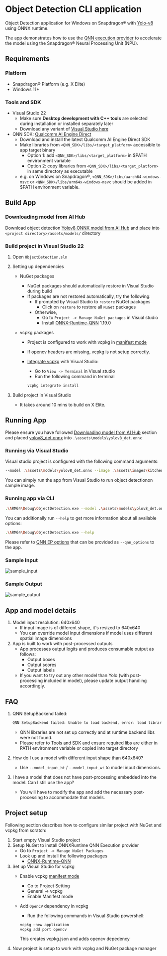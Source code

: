 # Object Detection CLI application

Object Detection application for Windows on Snapdragon® with [Yolo-v8](https://aihub.qualcomm.com/compute/models/yolov8_det) using ONNX runtime.

The app demonstrates how to use the [QNN execution provider](https://onnxruntime.ai/docs/execution-providers/QNN-ExecutionProvider.html) to accelerate the model using the Snapdragon® Neural Processing Unit (NPU).

## Requirements

### Platform

- Snapdragon® Platform (e.g. X Elite)
- Windows 11+

### Tools and SDK

- Visual Studio 22
  - Make sure **Desktop development with C++ tools** are selected during installation or installed separately later
  - Download any variant of [Visual Studio here](https://visualstudio.microsoft.com/vs/)
- QNN SDK: [Qualcomm AI Engine Direct](https://qpm.qualcomm.com/#/main/tools/details/qualcomm_ai_engine_direct)
  - Download and install the latest Qualcomm AI Engine Direct SDK
  - Make libraries from `<QNN_SDK>/libs/<target_platform>` accessible to app target binary
    - Option 1: add `<QNN_SDK>/libs/<target_platform>` in $PATH environment variable
    - Option 2: copy libraries from `<QNN_SDK>/libs/<target_platform>` in same directory as executable
  - e.g. on Windows on Snapdragon®, `<QNN_SDK>/libs/aarch64-windows-msvc` or `<QNN_SDK>/libs/arm64x-windows-msvc` should be added in $PATH environment variable.

## Build App

### Downloading model from AI Hub

Download object detection [Yolov8 ONNX model from AI Hub](https://aihub.qualcomm.com/compute/models/yolov8_det) and place into `<project directory>/assets/models/` directory

### Build project in Visual Studio 22

1. Open `ObjectDetection.sln`
2. Setting up dependencies
   - NuGet packages
     - NuGet packages should automatically restore in Visual Studio during build
     - If packages are not restored automatically, try the following:
       - If prompted by Visual Studio to `restore` NuGet packages
         - Click on `restore` to restore all `NuGet` packages
       - Otherwise,
         - Go to `Project -> Manage NuGet packages` in Visual studio
         - Install [ONNX-Runtime-QNN](https://www.nuget.org/packages/Microsoft.ML.OnnxRuntime.QNN) 1.19.0

   - vcpkg packages
     - Project is configured to work with vcpkg in [manifest mode](https://learn.microsoft.com/en-us/vcpkg/concepts/manifest-mode)
     - If opencv headers are missing, vcpkg is not setup correctly.
     - [Integrate vcpkg]((https://learn.microsoft.com/en-us/vcpkg/commands/integrate#vcpkg-integrate-install)) with Visual Studio:
         - Go to `View -> Terminal` in Visual studio
         - Run the following command in terminal

         ```bash
         vcpkg integrate install
         ```

3. Build project in Visual Studio
   - It takes around 10 mins to build on X Elite.

## Running App

Please ensure you have followed [Downloading model from AI Hub](#downloading-model-from-ai-hub) section and placed [yolov8_det.onnx](https://aihub.qualcomm.com/compute/models/yolov8_det) into `.\assets\models\yolov8_det.onnx`

### Running via Visual Studio

Visual studio project is configured with the following command arguments:

```bash
--model .\assets\models\yolov8_det.onnx --image .\assets\images\kitchen.jpg
```

You can simply run the app from Visual Studio to run object detectionon sample image.

### Running app via CLI

```bash
.\ARM64\Debug\ObjectDetection.exe --model .\assets\models\yolov8_det.onnx --image .\assets\images\kitchen.jpg
```

You can additionally run `--help` to get more information about all available options:

```bash
.\ARM64\Debug\ObjectDetection.exe --help
```

Please refer to [QNN EP options](https://onnxruntime.ai/docs/execution-providers/QNN-ExecutionProvider.html#configuration-options) that can be provided as `--qnn_options` to the app.

### Sample Input

![sample_input](assets/images/kitchen.jpg)

### Sample Output

![sample_output](assets/images/sample_outputs/kitchen_output.jpg)

## App and model details

1. Model input resolution: 640x640
    - If input image is of different shape, it's resized to 640x640
    - You can override model input dimensions if model uses different spatial image dimensions
2. App is built to work with post-processed outputs
    - App processes output logits and produces consumable output as follows:
        - Output boxes
        - Output scores
        - Output labels
    - If you want to try out any other model than Yolo (with post-processing included in model), please update output handling accordingly.

## FAQ

1. QNN SetupBackend failed:

   ```bash
   QNN SetupBackend failed: Unable to load backend, error: load library failed
   ```

   - QNN libraries are not set up correctly and at runtime backend libs were not found.
   - Please refer to [Tools and SDK](#tools-and-sdk) and ensure required libs are either in PATH environment variable or copied into target directory
2. How do I use a model with different input shape than 640x640?
   - Use `--model_input_ht` / `--model_input_wt` to model input dimensions.
3. I have a model that does not have post-processing embedded into the model. Can I still use the app?
   - You will have to modify the app and add the necessary post-processing to accommodate that models.

## Project setup

Following section describes how to configure similar project with NuGet and vcpkg from scratch:

1. Start empty Visual Studio project
2. Setup NuGet to install ONNXRuntime QNN Execution provider
   - Go to `Project -> Manage NuGet Packages`
   - Look up and install the following packages
     - [ONNX-Runtime-QNN](https://www.nuget.org/packages/Microsoft.ML.OnnxRuntime.QNN)
3. Set up Visual Studio for vcpkg
   - Enable vcpkg [manifest mode](https://learn.microsoft.com/en-us/vcpkg/concepts/manifest-mode)
      - Go to Project Setting
      - General -> vcpkg
      - Enable Manifest mode
   - Add `OpenCV` dependency in vcpkg
      - Run the following commands in Visual Studio powershell:

      ```bash
      vcpkg —new application
      vcpkg add port opencv
      ```

      This creates vcpkg.json and adds opencv depedency
4. Now project is setup to work with vcpkg and NuGet package manager

